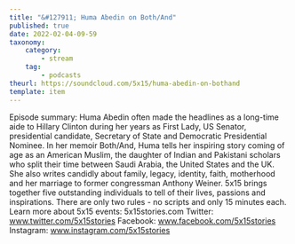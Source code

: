 ```yaml
---
title: "&#127911; Huma Abedin on Both/And"
published: true
date: 2022-02-04-09-59
taxonomy:
    category:
        - stream
    tag:
        - podcasts
theurl: https://soundcloud.com/5x15/huma-abedin-on-bothand
template: item
---
```


Episode summary: Huma Abedin often made the headlines as a long-time aide to Hillary Clinton during her years as First Lady, US Senator, presidential candidate, Secretary of State and Democratic Presidential Nominee. In her memoir Both/And, Huma tells her inspiring story coming of age as an American Muslim, the daughter of Indian and Pakistani scholars who split their time between Saudi Arabia, the United States and the UK. She also writes candidly about family, legacy, identity, faith, motherhood and her marriage to former congressman Anthony Weiner. 5x15 brings together five outstanding individuals to tell of their lives, passions and inspirations. There are only two rules - no scripts and only 15 minutes each. Learn more about 5x15 events: 5x15stories.com Twitter: www.twitter.com/5x15stories Facebook: www.facebook.com/5x15stories Instagram: www.instagram.com/5x15stories
